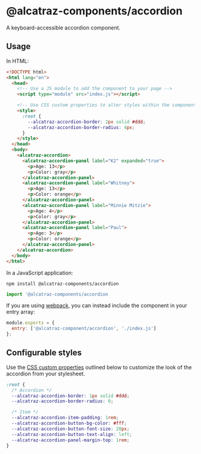 # @alcatraz-components/accordion

A keyboard-accessible accordion component.

## Usage

In HTML:

```html
<!DOCTYPE html>
<html lang="en">
  <head>
    <!-- Use a JS module to add the component to your page -->
    <script type="module" src="index.js"></script>

    <!-- Use CSS custom properties to alter styles within the component. -->
    <style>
      :root {
        --alcatraz-accordion-border: 2px solid #ddd;
        --alcatraz-accordion-border-radius: 4px;
      }
    </style>
  </head>
  <body>
    <alcatraz-accordion>
      <alcatraz-accordion-panel label="K2" expanded="true">
        <p>Age: 13</p>
        <p>Color: gray</p>
      </alcatraz-accordion-panel>
      <alcatraz-accordion-panel label="Whitney">
        <p>Age: 13</p>
        <p>Color: orange</p>
      </alcatraz-accordion-panel>
      <alcatraz-accordion-panel label="Minnie Mitzie">
        <p>Age: 4</p>
        <p>Color: gray</p>
      </alcatraz-accordion-panel>
      <alcatraz-accordion-panel label="Paul">
        <p>Age: 3</p>
        <p>Color: orange</p>
      </alcatraz-accordion-panel>
    </alcatraz-accordion>
  </body>
</html>
```

In a JavaScript application:

```
npm install @alcatraz-components/accordion
```

```js
import '@alcatraz-components/accordion
```

If you are using [webpack](https://webpack.js.org/), you can instead include the component in your entry array:

```js
module.exports = {
  entry: ['@alcatraz-component/accordion', './index.js']
};
```

## Configurable styles

Use the [CSS custom properties](https://developer.mozilla.org/en-US/docs/Web/CSS/Using_CSS_custom_properties) outlined below to customize the look of the accordion from your stylesheet.

```css
:root {
  /* Accordion */
  --alcatraz-accordion-border: 1px solid #ddd;
  --alcatraz-accordion-border-radius: 0;

  /* Item */
  --alcatraz-accordion-item-padding: 1rem;
  --alcatraz-accordion-button-bg-color: #fff;
  --alcatraz-accordion-button-font-size: 20px;
  --alcatraz-accordion-button-text-align: left;
  --alcatraz-accordion-panel-margin-top: 1rem;
}
```
